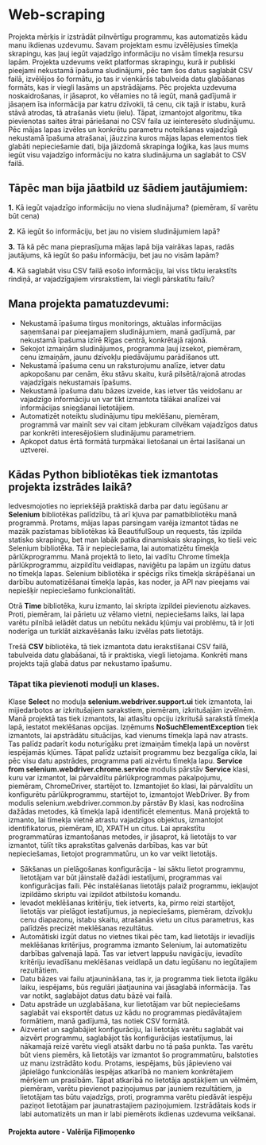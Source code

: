 # Web-scraping
Projekta mērķis ir izstrādāt pilnvērtīgu programmu, kas automatizēs kādu manu ikdienas uzdevumu. Savam projektam esmu izvēlējusies tīmekļa skrapingu, kas ļauj iegūt vajadzīgo informāciju no visām tīmekļa resursu lapām. Projekta uzdevums veikt platformas skrapingu, kurā ir publiski pieejami nekustamā īpašuma sludinājumi, pēc tam šos datus saglabāt CSV failā, izvēlējos šo formātu, jo tas ir vienkāršs tabulveida datu glabāšanas formāts, kas ir viegli lasāms un apstrādājams. Pēc projekta uzdevuma noskaidrošanas, ir jāsaprot, ko vēlamies no tā iegūt, manā gadījumā ir jāsaņem īsa informācija par katru dzīvokli, tā cenu, cik tajā ir istabu, kurā stāvā atrodas, tā atrašanās vietu (ielu). Tāpat, izmantojot algoritmu, tika pievienotas saites ātrai pāriešanai no CSV faila uz ieinteresēto sludinājumu. Pēc mājas lapas izvēles un konkrētu parametru noteikšanas vajadzīgā nekustamā īpašuma atrašanai, jāuzzina kuros mājas lapas elementos tiek glabāti nepieciešamie dati, bija jāizdomā skrapinga loģika, kas ļaus mums iegūt visu vajadzīgo informāciju no katra sludinājuma un saglabāt to CSV failā. 
## Tāpēc man bija jāatbild uz šādiem jautājumiem:
**1.** Kā iegūt vajadzīgo informāciju no viena sludinājuma? (piemēram, šī varētu būt cena)

**2.** Kā iegūt šo informāciju, bet jau no visiem sludinājumiem lapā?

**3.** Tā kā pēc mana pieprasījuma mājas lapā bija vairākas lapas, radās jautājums, kā iegūt šo pašu informāciju, bet jau no visām lapām?

**4.** Kā saglabāt visu CSV failā esošo informāciju, lai viss tiktu ierakstīts rindiņā, ar vajadzīgajiem virsrakstiem, lai viegli pārskatītu failu?
## Mana projekta pamatuzdevumi:
* Nekustamā īpašuma tirgus monitorings, aktuālas informācijas saņemšanai par pieejamajiem sludinājumiem, manā gadījumā, par nekustamā īpašuma izīrē Rīgas centrā, konkrētajā rajonā.
* Sekojot izmaiņām sludinājumos, programma ļauj izsekot, piemēram, cenu izmaiņām, jaunu dzīvokļu piedāvājumu parādīšanos utt.
* Nekustamā īpašuma cenu un raksturojumu analīze, ietver datu apkopošanu par cenām, ēku stāvu skaitu, kurā pilsētā/rajonā atrodas vajadzīgais nekustamais īpašums.
* Nekustamā īpašuma datu bāzes izveide, kas ietver tās veidošanu ar vajadzīgo informāciju un var tikt izmantota tālākai analīzei vai informācijas sniegšanai lietotājiem.
* Automatizēt noteiktu sludinājumu tipu meklēšanu, piemēram, programmā var mainīt sev vai citam jebkuram cilvēkam vajadzīgos datus par konkrēti interesējošiem sludinājumu parametriem.
* Apkopot datus ērtā formātā turpmākai lietošanai un ērtai lasīšanai un uztverei.
## Kādas Python bibliotēkas tiek izmantotas projekta izstrādes laikā?
Iedvesmojoties no iepriekšējā praktiskā darba par datu iegūšanu ar **Selenium** bibliotēkas palīdzību, tā arī kļuva par pamatbibliotēku manā programmā. Protams, mājas lapas parsingam varēja izmantot tādas ne mazāk pazīstamas bibliotēkas kā BeautifulSoup un requests, tās izpilda statisko skrapingu, bet man labāk patika dinamiskais skrapings, ko tieši veic Selenium bibliotēka.
Tā ir nepieciešama, lai automatizētu tīmekļa pārlūkprogrammu. Manā projektā to lieto, lai vadītu Chrome tīmekļa pārlūkprogrammu, aizpildītu veidlapas, naviģētu pa lapām un izgūtu datus no tīmekļa lapas. Selenium bibliotēka ir spēcīgs rīks tīmekļa skrāpēšanai un darbību automatizēšanai tīmekļa lapās, kas noder, ja API nav pieejams vai nepiešķir nepieciešamo funkcionalitāti.

Otrā **Time** bibliotēka, kuru izmanto, lai skripta izpildei pievienotu aizkaves. Proti, piemēram, lai pārietu uz vēlamo vietni, nepieciešams laiks, lai lapa varētu pilnībā ielādēt datus un nebūtu nekādu kļūmju vai problēmu, tā ir ļoti noderīga un turklāt aizkavēšanās laiku izvēlas pats lietotājs.

Trešā **CSV** bibliotēka, tā tiek izmantota datu ierakstīšanai CSV failā, tabulveida datu glabāšanai, tā ir praktiska, viegli lietojama. Konkrēti mans projekts tajā glabā datus par nekustamo īpašumu.
### Tāpat tika pievienoti moduļi un klases.
Klase **Select** no moduļa **selenium.webdriver.support.ui** tiek izmantota, lai mijiedarbotos ar izkritušajiem sarakstiem, piemēram, izkritušajām izvēlnēm. Manā projektā tas tiek izmantots, lai atlasītu opciju izkritušā sarakstā tīmekļa lapā, iestatot meklēšanas opcijas.
Izņēmums **NoSuchElementException** tiek izmantots, lai apstrādātu situācijas, kad vienums tīmekļa lapā nav atrasts. Tas palīdz padarīt kodu noturīgāku pret izmaiņām tīmekļa lapā un novērst iespējamās kļūmes. Tāpat palīdz uztaisīt programmu bez bezgalīga cikla, lai pēc visu datu apstrādes, programma pati aizvērtu tīmekļa lapu. 
**Service from selenium.webdriver.chrome.service** modulis pārstāv **Service** klasi, kuru var izmantot, lai pārvaldītu pārlūkprogrammas pakalpojumu, piemēram, ChromeDriver, startējot to. Izmantojiet šo klasi, lai pārvaldītu un konfigurētu pārlūkprogrammu, startējot to, izmantojot WebDriver. By from modulis selenium.webdriver.common.by pārstāv By klasi, kas nodrošina dažādas metodes, kā tīmekļa lapā identificēt elementus. Manā projektā to izmanto, lai tīmekļa vietnē atrastu vajadzīgos objektus, izmantojot identifikatorus, piemēram, ID, XPATH un citus.
Lai aprakstītu programmatūras izmantošanas metodes, ir jāsaprot, kā lietotājs to var izmantot, tūlīt tiks aprakstītas galvenās darbības, kas var būt nepieciešamas, lietojot programmatūru, un ko var veikt lietotājs.
* Sākšanas un pielāgošanas konfigurācija - lai sāktu lietot programmu, lietotājam var būt jāinstalē dažādi iestatījumi, programmas vai konfigurācijas faili. Pēc instalēšanas lietotājs palaiž programmu, iekļaujot izpildāmo skriptu vai izpildot atbilstošu komandu.
* Ievadot meklēšanas kritēriju, tiek ietverts, ka, pirmo reizi startējot, lietotājs var pielāgot iestatījumus, ja nepieciešams, piemēram, dzīvokļu cenu diapazonu, istabu skaitu, atrašanās vietu un citus parametrus, kas palīdzēs precizēt meklēšanas rezultātus.
* Automātiski izgūt datus no vietnes tikai pēc tam, kad lietotājs ir ievadījis meklēšanas kritērijus, programma izmanto Selenium, lai automatizētu darbības galvenajā lapā. Tas var ietvert lappušu navigāciju, ievadīto kritēriju ievadīšanu meklēšanas veidlapā un datu iegūšanu no iegūtajiem rezultātiem.
* Datu bāzes vai failu atjaunināšana, tas ir, ja programma tiek lietota ilgāku laiku, iespējams, būs regulāri jāatjaunina vai jāsaglabā informācija. Tas var notikt, saglabājot datus datu bāzē vai failā.
* Datu apstrāde un uzglabāšana, kur lietotājam var būt nepieciešams saglabāt vai eksportēt datus uz kādu no programmas piedāvātajiem formātiem, manā gadījumā, tas notiek CSV formātā.
* Aizveriet un saglabājiet konfigurāciju, lai lietotājs varētu saglabāt vai aizvērt programmu, saglabājot tās konfigurācijas iestatījumus, lai nākamajā reizē varētu viegli atsākt darbu no tā paša punkta.
Tas varētu būt viens piemērs, kā lietotājs var izmantot šo programmatūru, balstoties uz manu izstrādāto kodu. Protams, iespējams, būs jāpievieno vai jāpielāgo funkcionālās iespējas atkarībā no maniem konkrētajiem mērķiem un prasībām. Tāpat atkarībā no lietotāja apstākļiem un vēlmēm, piemēram, varētu pievienot paziņojumus par jauniem rezultātiem, ja lietotājam tas būtu vajadzīgs, proti, programma varētu piedāvāt iespēju paziņot lietotājam par jaunatrastajiem paziņojumiem. Izstrādātais kods ir labi automatizēts un man ir labi piemērots ikdienas uzdevuma veikšanai.

#### Projekta autore - Valērija Fiļimoņenko
